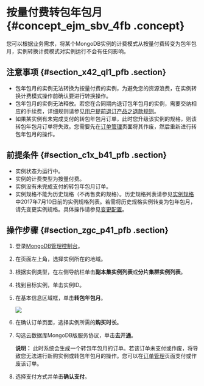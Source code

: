 # 按量付费转包年包月 {#concept_ejm_sbv_4fb .concept}

您可以根据业务需求，将某个MongoDB实例的计费模式从按量付费转变为包年包月，实例转换计费模式对实例运行不会有任何影响。

## 注意事项 {#section_x42_ql1_pfb .section}

-   包年包月的实例无法转换为按量付费的实例，为避免您的资源浪费，在实例转换计费模式操作前确认要进行转换操作。
-   包年包月的实例无法释放。若您在合同期内退订包年包月的实例，需要交纳相应的手续费，详细规则请参见[用户提前退订产品之退款规则](https://help.aliyun.com/document_detail/37096.html)。
-   如果某实例有未完成支付的转包年包月订单，此时您升级该实例的规格，则该转包年包月订单将失效。您需要先在[订单管理](https://expense.console.aliyun.com/#/order/list/)页面将其作废，然后重新进行转包年包月的操作。

## 前提条件 {#section_c1x_b41_pfb .section}

-   实例状态为运行中。
-   实例的计费类型为按量付费。
-   实例没有未完成支付的转包年包月订单。
-   实例规格不能为历史规格（不再售卖的规格）。历史规格列表请参见[实例规格](../../../../../cn.zh-CN/产品简介/实例规格.md#section_hxm_lmc_bfb)中2017年7月10日前的实例规格列表。若需将历史规格实例转变为包年包月，请先变更实例规格。具体操作请参见[变更配置](cn.zh-CN/用户指南/实例管理/变更配置.md#)。

## 操作步骤 {#section_zgc_p41_pfb .section}

1.  登录[MongoDB管理控制台](https://mongodb.console.aliyun.com/)。
2.  在页面左上角，选择实例所在的地域。
3.  根据实例类型，在左侧导航栏单击**副本集实例列表**或**分片集群实例列表**。
4.  找到目标实例，单击实例ID。
5.  在基本信息区域框，单击**转包年包月**。

    ![](http://static-aliyun-doc.oss-cn-hangzhou.aliyuncs.com/assets/img/24535/154754139414324_zh-CN.png)

6.  在确认订单页面，选择实例所需的**购买时长**。
7.  勾选云数据库MongoDB版服务协议，单击**去开通**。

    **说明：** 此时系统会生成一个转包年包月的订单。若该订单未支付或作废，将导致您无法进行新购实例或转包年包月的操作。您可以在[订单管理](https://expense.console.aliyun.com/#/order/list/)页面支付或作废该订单。

8.  选择支付方式并单击**确认支付**。

